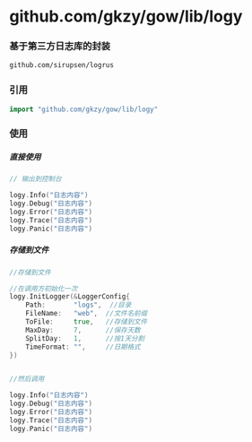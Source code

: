 # github.com/gkzy/gow/lib/logy

### 基于第三方日志库的封装

```sh
github.com/sirupsen/logrus
```


### 引用

```go
import "github.com/gkzy/gow/lib/logy"

```


### 使用


##### 直接使用


```go
// 输出到控制台

logy.Info("日志内容")
logy.Debug("日志内容")
logy.Error("日志内容")
logy.Trace("日志内容")
logy.Panic("日志内容")
```

##### 存储到文件

```go
//存储到文件

//在调用方初始化一次
logy.InitLogger(&LoggerConfig{
    Path:       "logs",  //目录
    FileName:   "web",  //文件名前缀
    ToFile:     true,   //存储到文件
    MaxDay:     7,      //保存天数
    SplitDay:   1,      //按1天分割
    TimeFormat: "",     //日期格式
})


//然后调用

logy.Info("日志内容")
logy.Debug("日志内容")
logy.Error("日志内容")
logy.Trace("日志内容")
logy.Panic("日志内容")
```